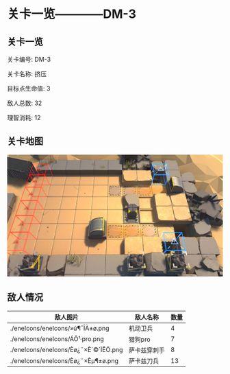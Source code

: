 # 关卡一览————DM-3


## 关卡一览

关卡编号: DM-3

关卡名称: 挤压

目标点生命值: 3

敌人总数: 32

理智消耗: 12


## 关卡地图
![DM-3](./oprMap/DM-3.png)

## 敌人情况

| 敌人图片 | 敌人名称 | 数量  |
|---------|-----|-----|
| ./eneIcons/eneIcons/»ú¶¯ÎÀ±ø.png| 机动卫兵  |   4  |
| ./eneIcons/eneIcons/ÁÔ¹·pro.png| 猎狗pro  |   7  |
| ./eneIcons/eneIcons/Èø¿¨×È´©´ÌÊÖ.png| 萨卡兹穿刺手  |   8  |
| ./eneIcons/eneIcons/Èø¿¨×Èµ¶±ø.png| 萨卡兹刀兵  |   13  |
